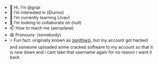 - 👋 Hi, I’m @grqx
- 👀 I’m interested in (iDunno)
- 🌱 I’m currently learning (Jvav)
- 💞️ I’m looking to collaborate on (null)
- 📫 How to reach me (aeroplane)
- 😄 Pronouns: (somebody)
- ⚡ Fun fact: originally known as [zenithwzj](https://github.com/zenithwzj), but my account got hacked and someone uploaded some cracked software to my account so that it is now down and i cant take that username again for no reason i want it back

<!---
grqx/grqx is a ✨ special ✨ repository because its `README.md` (this file) appears on your GitHub profile.
You can click the Preview link to take a look at your changes.
--->
